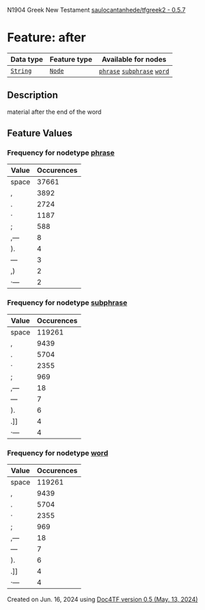 N1904 Greek New Testament <a href="https://github.com/saulocantanhede/tfgreek2">saulocantanhede/tfgreek2 - 0.5.7</a>
# Feature: after
Data type|Feature type|Available for nodes
---|---|---
[`String`](featuresbydatatype.md#string)|[`Node`](featuresbytype.md#node)| [`phrase`](featuresbynodetype.md#phrase)  [`subphrase`](featuresbynodetype.md#subphrase)  [`word`](featuresbynodetype.md#word) 
## Description
material after the end of the word
## Feature Values
### Frequency for nodetype [phrase](featuresbynodetype.md#phrase)
Value|Occurences
---|---
space|37661
,|3892
.|2724
·|1187
;|588
,—|8
).|4
—|3
,)|2
·—|2
### Frequency for nodetype [subphrase](featuresbynodetype.md#subphrase)
Value|Occurences
---|---
space|119261
,|9439
.|5704
·|2355
;|969
,—|18
—|7
).|6
.]]|4
·—|4
### Frequency for nodetype [word](featuresbynodetype.md#word)
Value|Occurences
---|---
space|119261
,|9439
.|5704
·|2355
;|969
,—|18
—|7
).|6
.]]|4
·—|4
 

Created on Jun. 16, 2024 using [Doc4TF version 0.5 (May. 13, 2024)](https://github.com/tonyjurg/Doc4TF/blob/main/CreateFeatureDoc.ipynb) 